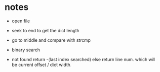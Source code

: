 # notes

- open file

- seek to end to get the dict length

- go to middle and compare with strcmp

- binary search

- not found return -(last index searched) else return line num. 
which will be current offset / dict width.